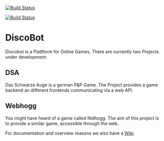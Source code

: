 
[![Build Status](https://jenkins.kobert.dev/job/Ratatosk/badge/icon)](https://jenkins.kobert.dev/job/Ratatosk/)

[![Build Status](https://jenkins.kobert.dev/buildStatus/icon?job=Ratatosk)](https://jenkins.kobert.dev/job/Ratatosk/)

# DiscoBot
Discobot is a Plattform for Online Games. There are currently two Projects under development:

## DSA
Das Schwarze Auge is a german P&P Game. The Project provides a game backend an different frontends communicating via a web API.

## Webhogg
You might have heard of a game called Nidhogg. The aim of this project is to provide a similar game, accessible through the web.

For documentation and overview reasons we also have a [Wiki](https://github.com/TrueDoctor/DiscoBot/wiki).
